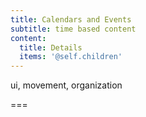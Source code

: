 ```yaml
---
title: Calendars and Events
subtitle: time based content
content:
  title: Details
  items: '@self.children'
---
```


ui, movement, organization

===
